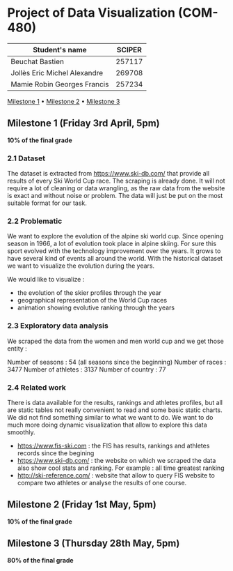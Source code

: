 # Project of Data Visualization (COM-480)

| Student's name               | SCIPER |
| ---------------------------- | ------ |
| Beuchat Bastien              | 257117 |
| Jollès Eric Michel Alexandre | 269708 |
| Mamie Robin Georges Francis  | 257234 |

[Milestone 1](#milestone-1-friday-3rd-april-5pm) • [Milestone 2](#milestone-2-friday-1st-may-5pm) • [Milestone 3](#milestone-3-thursday-28th-may-5pm)

## Milestone 1 (Friday 3rd April, 5pm)

**10% of the final grade**

### 2.1 Dataset
The dataset is extracted from https://www.ski-db.com/ that provide all results of every Ski World Cup race.
The scraping is already done. It will not require a lot of cleaning or data wrangling, as the raw data from the website is exact and without noise or problem. The data will just be put on the most suitable format for our task. 

### 2.2 Problematic
We want to explore the evolution of the alpine ski world cup. Since opening season in 1966, a lot of evolution took place in alpine skiing. For sure this sport evolved with the technology improvement over the years. It grows to have several kind of events all around the world. 
With the historical dataset we want to visualize the evolution during the years.

We would like to visualize :
 - the evolution of the skier profiles through the year
 - geographical representation of the World Cup races
 - animation showing evolutive ranking through the years

### 2.3 Exploratory data analysis

We scraped the data from the women and men world cup and we get those entity : 

Number of seasons  : 54   (all seasons since the beginning)
Number of races    : 3477
Number of athletes : 3137
Number of country  : 77


### 2.4 Related work
There is data available for the results, rankings and athletes profiles, but all are static tables not really convenient to read and some basic static charts. We did not find something similar to what we want to do.
We want to do much more doing dynamic visualization that allow to explore this data smoothly.

- https://www.fis-ski.com : the FIS has results, rankings and athletes records since the begining
- https://www.ski-db.com/ : the website on which we scraped the data also show cool stats and ranking. For example : all time greatest ranking
- http://ski-reference.com/ : website that allow to query FIS website to compare two athletes or analyse the results of one course.


## Milestone 2 (Friday 1st May, 5pm)

**10% of the final grade**

## Milestone 3 (Thursday 28th May, 5pm)

**80% of the final grade**

